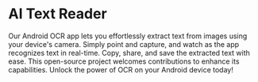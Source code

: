 # AI Text Reader
 Our Android OCR app lets you effortlessly extract text from images using your device's camera. Simply point and capture, and watch as the app recognizes text in real-time. Copy, share, and save the extracted text with ease. This open-source project welcomes contributions to enhance its capabilities. Unlock the power of OCR on your Android device today!
